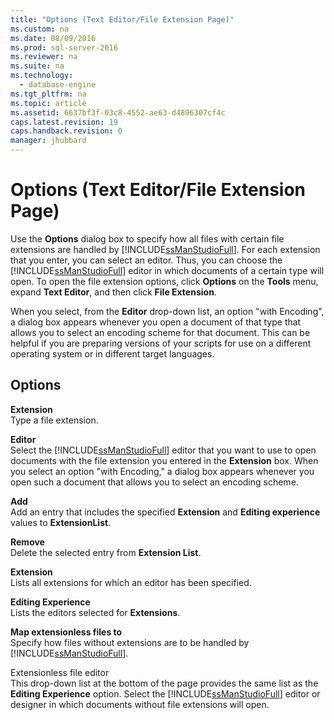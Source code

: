 ```yaml
---
title: "Options (Text Editor/File Extension Page)"
ms.custom: na
ms.date: 08/09/2016
ms.prod: sql-server-2016
ms.reviewer: na
ms.suite: na
ms.technology: 
  - database-engine
ms.tgt_pltfrm: na
ms.topic: article
ms.assetid: 6637bf3f-03c8-4552-ae63-d4896307cf4c
caps.latest.revision: 19
caps.handback.revision: 0
manager: jhubbard
---
```

# Options (Text Editor/File Extension Page)
  Use the **Options** dialog box to specify how all files with certain file extensions are handled by [!INCLUDE[ssManStudioFull](../../Topics/TopicNameContainA/tokens/ssManStudioFull_md.md)]. For each extension that you enter, you can select an editor. Thus, you can choose the [!INCLUDE[ssManStudioFull](../../Topics/TopicNameContainA/tokens/ssManStudioFull_md.md)] editor in which documents of a certain type will open. To open the file extension options, click **Options** on the **Tools** menu, expand **Text Editor**, and then click **File Extension**.  
  
 When you select, from the **Editor** drop-down list, an option "with Encoding", a dialog box appears whenever you open a document of that type that allows you to select an encoding scheme for that document. This can be helpful if you are preparing versions of your scripts for use on a different operating system or in different target languages.  
  
## Options  
 **Extension**  
 Type a file extension.  
  
 **Editor**  
 Select the [!INCLUDE[ssManStudioFull](../../Topics/TopicNameContainA/tokens/ssManStudioFull_md.md)] editor that you want to use to open documents with the file extension you entered in the **Extension** box. When you select an option "with Encoding," a dialog box appears whenever you open such a document that allows you to select an encoding scheme.  
  
 **Add**  
 Add an entry that includes the specified **Extension** and **Editing experience** values to **ExtensionList**.  
  
 **Remove**  
 Delete the selected entry from **Extension List**.  
  
 **Extension**  
 Lists all extensions for which an editor has been specified.  
  
 **Editing Experience**  
 Lists the editors selected for **Extensions**.  
  
 **Map extensionless files to**  
 Specify how files without extensions are to be handled by [!INCLUDE[ssManStudioFull](../../Topics/TopicNameContainA/tokens/ssManStudioFull_md.md)].  
  
 Extensionless file editor  
 This drop-down list at the bottom of the page provides the same list as the **Editing Experience** option. Select the [!INCLUDE[ssManStudioFull](../../Topics/TopicNameContainA/tokens/ssManStudioFull_md.md)] editor or designer in which documents without file extensions will open.  
  
  